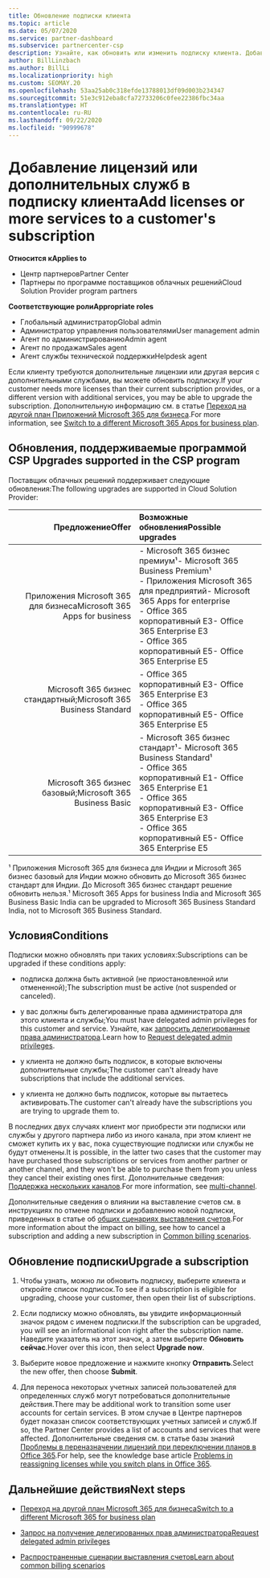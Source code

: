 ```yaml
---
title: Обновление подписки клиента
ms.topic: article
ms.date: 05/07/2020
ms.service: partner-dashboard
ms.subservice: partnercenter-csp
description: Узнайте, как обновить или изменить подписку клиента. Добавьте лицензии или перейдите на другую версию с большим количеством служб.
author: BillLinzbach
ms.author: BillLi
ms.localizationpriority: high
ms.custom: SEOMAY.20
ms.openlocfilehash: 53aa25ab0c318efde13788013df09d003b234347
ms.sourcegitcommit: 51e3c912eba8cfa72733206c0fee22386fbc34aa
ms.translationtype: HT
ms.contentlocale: ru-RU
ms.lasthandoff: 09/22/2020
ms.locfileid: "90999678"
---
```

# <a name="add-licenses-or-more-services-to-a-customers-subscription"></a><span data-ttu-id="c0d71-104">Добавление лицензий или дополнительных служб в подписку клиента</span><span class="sxs-lookup"><span data-stu-id="c0d71-104">Add licenses or more services to a customer's subscription</span></span>

<span data-ttu-id="c0d71-105">**Относится к**</span><span class="sxs-lookup"><span data-stu-id="c0d71-105">**Applies to**</span></span>

- <span data-ttu-id="c0d71-106">Центр партнеров</span><span class="sxs-lookup"><span data-stu-id="c0d71-106">Partner Center</span></span>
- <span data-ttu-id="c0d71-107">Партнеры по программе поставщиков облачных решений</span><span class="sxs-lookup"><span data-stu-id="c0d71-107">Cloud Solution Provider program partners</span></span>

<span data-ttu-id="c0d71-108">**Соответствующие роли**</span><span class="sxs-lookup"><span data-stu-id="c0d71-108">**Appropriate roles**</span></span>

- <span data-ttu-id="c0d71-109">Глобальный администратор</span><span class="sxs-lookup"><span data-stu-id="c0d71-109">Global admin</span></span>
- <span data-ttu-id="c0d71-110">Администратор управления пользователями</span><span class="sxs-lookup"><span data-stu-id="c0d71-110">User management admin</span></span>
- <span data-ttu-id="c0d71-111">Агент по администрированию</span><span class="sxs-lookup"><span data-stu-id="c0d71-111">Admin agent</span></span>
- <span data-ttu-id="c0d71-112">Агент по продажам</span><span class="sxs-lookup"><span data-stu-id="c0d71-112">Sales agent</span></span>
- <span data-ttu-id="c0d71-113">Агент службы технической поддержки</span><span class="sxs-lookup"><span data-stu-id="c0d71-113">Helpdesk agent</span></span>

<span data-ttu-id="c0d71-114">Если клиенту требуются дополнительные лицензии или другая версия с дополнительными службами, вы можете обновить подписку.</span><span class="sxs-lookup"><span data-stu-id="c0d71-114">If your customer needs more licenses than their current subscription provides, or a different version with additional services, you may be able to upgrade the subscription.</span></span> <span data-ttu-id="c0d71-115">Дополнительную информацию см. в статье [Переход на другой план Приложений Microsoft 365 для бизнеса](/microsoft-365/commerce/subscriptions/switch-to-a-different-plan).</span><span class="sxs-lookup"><span data-stu-id="c0d71-115">For more information, see [Switch to a different Microsoft 365 Apps for business plan](/microsoft-365/commerce/subscriptions/switch-to-a-different-plan).</span></span>

## <a name="upgrades-supported-in-the-csp-program"></a><span data-ttu-id="c0d71-116">Обновления, поддерживаемые программой CSP <a id="upgradesubscription"></a></span><span class="sxs-lookup"><span data-stu-id="c0d71-116">Upgrades supported in the CSP program <a id="upgradesubscription"></a></span></span>

<span data-ttu-id="c0d71-117">Поставщик облачных решений поддерживает следующие обновления:</span><span class="sxs-lookup"><span data-stu-id="c0d71-117">The following upgrades are supported in Cloud Solution Provider:</span></span>

| <span data-ttu-id="c0d71-118">Предложение</span><span class="sxs-lookup"><span data-stu-id="c0d71-118">Offer</span></span> | <span data-ttu-id="c0d71-119">Возможные обновления</span><span class="sxs-lookup"><span data-stu-id="c0d71-119">Possible upgrades</span></span>|
|---:|:---|
| <span data-ttu-id="c0d71-120">Приложения Microsoft 365 для бизнеса</span><span class="sxs-lookup"><span data-stu-id="c0d71-120">Microsoft 365 Apps for business</span></span>   | <span data-ttu-id="c0d71-121">- Microsoft 365 бизнес премиум¹</span><span class="sxs-lookup"><span data-stu-id="c0d71-121">- Microsoft 365 Business Premium¹</span></span> <br/>  <span data-ttu-id="c0d71-122">- Приложения Microsoft 365 для предприятий</span><span class="sxs-lookup"><span data-stu-id="c0d71-122">- Microsoft 365 Apps for enterprise</span></span> <br/> <span data-ttu-id="c0d71-123">- Office 365 корпоративный E3</span><span class="sxs-lookup"><span data-stu-id="c0d71-123">- Office 365 Enterprise E3</span></span> <br/> <span data-ttu-id="c0d71-124">- Office 365 корпоративный E5</span><span class="sxs-lookup"><span data-stu-id="c0d71-124">- Office 365 Enterprise E5</span></span> <br/> |
| <span data-ttu-id="c0d71-125">Microsoft 365 бизнес стандартный;</span><span class="sxs-lookup"><span data-stu-id="c0d71-125">Microsoft 365 Business Standard</span></span>    | <span data-ttu-id="c0d71-126">- Office 365 корпоративный E3</span><span class="sxs-lookup"><span data-stu-id="c0d71-126">- Office 365 Enterprise E3</span></span> <br/> <span data-ttu-id="c0d71-127">- Office 365 корпоративный E5</span><span class="sxs-lookup"><span data-stu-id="c0d71-127">- Office 365 Enterprise E5</span></span> <br/> |
| <span data-ttu-id="c0d71-128">Microsoft 365 бизнес базовый;</span><span class="sxs-lookup"><span data-stu-id="c0d71-128">Microsoft 365 Business Basic</span></span> | <span data-ttu-id="c0d71-129">- Microsoft 365 бизнес стандарт¹</span><span class="sxs-lookup"><span data-stu-id="c0d71-129">- Microsoft 365 Business Standard¹</span></span> <br/> <span data-ttu-id="c0d71-130">- Office 365 корпоративный E1</span><span class="sxs-lookup"><span data-stu-id="c0d71-130">- Office 365 Enterprise E1</span></span> <br/> <span data-ttu-id="c0d71-131">- Office 365 корпоративный E3</span><span class="sxs-lookup"><span data-stu-id="c0d71-131">- Office 365 Enterprise E3</span></span><br/> <span data-ttu-id="c0d71-132">- Office 365 корпоративный E5</span><span class="sxs-lookup"><span data-stu-id="c0d71-132">- Office 365 Enterprise E5</span></span> <br/> |

<span data-ttu-id="c0d71-133">¹ Приложения Microsoft 365 для бизнеса для Индии и Microsoft 365 бизнес базовый для Индии можно обновить до Microsoft 365 бизнес стандарт для Индии. До Microsoft 365 бизнес стандарт решение обновить нельзя.</span><span class="sxs-lookup"><span data-stu-id="c0d71-133">¹ Microsoft 365 Apps for business India and Microsoft 365 Business Basic India can be upgraded to Microsoft 365 Business Standard India, not to Microsoft 365 Business Standard.</span></span>


## <a name="conditions"></a><span data-ttu-id="c0d71-134">Условия</span><span class="sxs-lookup"><span data-stu-id="c0d71-134">Conditions</span></span>

<span data-ttu-id="c0d71-135">Подписки можно обновлять при таких условиях:</span><span class="sxs-lookup"><span data-stu-id="c0d71-135">Subscriptions can be upgraded if these conditions apply:</span></span>

- <span data-ttu-id="c0d71-136">подписка должна быть активной (не приостановленной или отмененной);</span><span class="sxs-lookup"><span data-stu-id="c0d71-136">The subscription must be active (not suspended or canceled).</span></span>

- <span data-ttu-id="c0d71-137">у вас должны быть делегированные права администратора для этого клиента и службы;</span><span class="sxs-lookup"><span data-stu-id="c0d71-137">You must have delegated admin privileges for this customer and service.</span></span> <span data-ttu-id="c0d71-138">Узнайте, как [запросить делегированные права администратора](request-a-relationship-with-a-customer.md).</span><span class="sxs-lookup"><span data-stu-id="c0d71-138">Learn how to [Request delegated admin privileges](request-a-relationship-with-a-customer.md).</span></span>

- <span data-ttu-id="c0d71-139">у клиента не должно быть подписок, в которые включены дополнительные службы;</span><span class="sxs-lookup"><span data-stu-id="c0d71-139">The customer can't already have subscriptions that include the additional services.</span></span>

- <span data-ttu-id="c0d71-140">у клиента не должно быть подписок, которые вы пытаетесь активировать.</span><span class="sxs-lookup"><span data-stu-id="c0d71-140">The customer can't already have the subscriptions you are trying to upgrade them to.</span></span>

<span data-ttu-id="c0d71-141">В последних двух случаях клиент мог приобрести эти подписки или службы у другого партнера либо из иного канала, при этом клиент не сможет купить их у вас, пока существующие подписки или службы не будут отменены.</span><span class="sxs-lookup"><span data-stu-id="c0d71-141">It is possible, in the latter two cases that the customer may have purchased those subscriptions or services from another partner or another channel, and they won't be able to purchase them from you unless they cancel their existing ones first.</span></span> <span data-ttu-id="c0d71-142">Дополнительные сведения: [Поддержка нескольких каналов](multichannel.md).</span><span class="sxs-lookup"><span data-stu-id="c0d71-142">For more information, see [multi-channel](multichannel.md).</span></span>

<span data-ttu-id="c0d71-143">Дополнительные сведения о влиянии на выставление счетов см. в инструкциях по отмене подписки и добавлению новой подписки, приведенных в статье об [общих сценариях выставления счетов](common-billing-scenarios.md).</span><span class="sxs-lookup"><span data-stu-id="c0d71-143">For more information about the impact on billing, see how to cancel a subscription and adding a new subscription in [Common billing scenarios](common-billing-scenarios.md).</span></span>

## <a name="upgrade-a-subscription"></a><span data-ttu-id="c0d71-144">Обновление подписки</span><span class="sxs-lookup"><span data-stu-id="c0d71-144">Upgrade a subscription</span></span>

1. <span data-ttu-id="c0d71-145">Чтобы узнать, можно ли обновить подписку, выберите клиента и откройте список подписок.</span><span class="sxs-lookup"><span data-stu-id="c0d71-145">To see if a subscription is eligible for upgrading, choose your customer, then open their list of subscriptions.</span></span>

2. <span data-ttu-id="c0d71-146">Если подписку можно обновлять, вы увидите информационный значок рядом с именем подписки.</span><span class="sxs-lookup"><span data-stu-id="c0d71-146">If the subscription can be upgraded, you will see an informational icon right after the subscription name.</span></span> <span data-ttu-id="c0d71-147">Наведите указатель на этот значок, а затем выберите **Обновить сейчас**.</span><span class="sxs-lookup"><span data-stu-id="c0d71-147">Hover over this icon, then select **Upgrade now**.</span></span>

3. <span data-ttu-id="c0d71-148">Выберите новое предложение и нажмите кнопку **Отправить**.</span><span class="sxs-lookup"><span data-stu-id="c0d71-148">Select the new offer, then choose **Submit**.</span></span>

4. <span data-ttu-id="c0d71-149">Для переноса некоторых учетных записей пользователей для определенных служб могут потребоваться дополнительные действия.</span><span class="sxs-lookup"><span data-stu-id="c0d71-149">There may be additional work to transition some user accounts for certain services.</span></span> <span data-ttu-id="c0d71-150">В этом случае в Центре партнеров будет показан список соответствующих учетных записей и служб.</span><span class="sxs-lookup"><span data-stu-id="c0d71-150">If so, the Partner Center provides a list of accounts and services that were affected.</span></span> <span data-ttu-id="c0d71-151">Дополнительные сведения см. в статье базы знаний [Проблемы в переназначении лицензий при переключении планов в Office 365](/microsoft-365/commerce/subscriptions/switch-to-a-different-plan).</span><span class="sxs-lookup"><span data-stu-id="c0d71-151">For help, see the knowledge base article [Problems in reassigning licenses while you switch plans in Office 365](/microsoft-365/commerce/subscriptions/switch-to-a-different-plan).</span></span>


## <a name="next-steps"></a><span data-ttu-id="c0d71-152">Дальнейшие действия</span><span class="sxs-lookup"><span data-stu-id="c0d71-152">Next steps</span></span>

- [<span data-ttu-id="c0d71-153">Переход на другой план Microsoft 365 для бизнеса</span><span class="sxs-lookup"><span data-stu-id="c0d71-153">Switch to a different Microsoft 365 for business plan</span></span>](/microsoft-365/commerce/subscriptions/switch-to-a-different-plan)

- [<span data-ttu-id="c0d71-154">Запрос на получение делегированных прав администратора</span><span class="sxs-lookup"><span data-stu-id="c0d71-154">Request delegated admin privileges</span></span>](request-a-relationship-with-a-customer.md)

- [<span data-ttu-id="c0d71-155">Распространенные сценарии выставления счетов</span><span class="sxs-lookup"><span data-stu-id="c0d71-155">Learn about common billing scenarios</span></span>](common-billing-scenarios.md)
